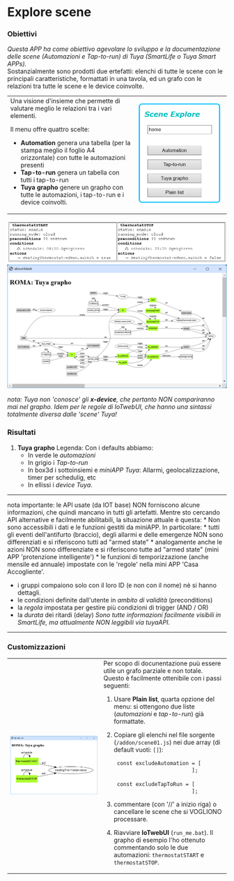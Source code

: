 # Explore scene

### Obiettivi
_Questa APP ha come obiettivo agevolare lo sviluppo e la documentazione delle scene (Automazioni e Tap-to-run) di Tuya (SmartLife o Tuya Smart APPs)._ <br>
Sostanzialmente sono prodotti due ertefatti: elenchi di tutte le scene con le principali caratteristiche, formattati in una tavola, ed un grafo con le relazioni tra tutte le scene e le device coinvolte. 

<table width = "100%"><tr><td>
Una visione d'insieme che permette di valutare meglio le relazioni tra i vari elementi.

Il menu offre quattro scelte:<br>
* **Automation** genera una tabella (per la stampa meglio il foglio A4 orizzontale) con tutte le automazioni presenti 
* **Tap-to-run** genera un tabella con tutti i tap-to-run
* **Tuya grapho** genere un grapho con tutte le automazioni, i tap-to-run e i device coinvolti.

</td><td   width="200pt">
<img src="https://github.com/msillano/IoTwebUI/blob/main/pics/scene01d.png?raw=true">
</td></tr></table>

![](https://github.com/msillano/IoTwebUI/blob/main/pics/Scene01b.png?raw=true)
![](https://github.com/msillano/IoTwebUI/blob/main/pics/scene01a.png?raw=true)

_nota: Tuya non 'conosce' gli **x-device**, che pertanto NON compariranno mai nel grapho. 
Idem per le _regole_ di IoTwebUI, che hanno una sintassi totalmente diversa dalle 'scene' Tuya!_

### Risultati

1. **Tuya grapho**
Legenda: Con i defaults abbiamo:
   * In verde le _automazioni_
   * In grigio i _Tap-to-run_
   * In box3d i sottoinsiemi e _miniAPP Tuya_: Allarmi, geolocalizzazione, timer per schedulig, etc
   * In ellissi i _device Tuya_.

 <hr>
nota importante: le API usate (da IOT base) NON forniscono alcune informazioni, che quindi mancano in tutti gli artefatti. Mentre sto cercando API alternative e facilmente abilitabili, la situazione attuale è questa:
   * Non sono accessibili i dati e le funzioni gestiti da miniAPP. In particolare:
      * tutti gli eventi dell'antifurto (braccio), degli allarmi e delle emergenze NON sono differenziati e si riferiscono tutti ad "armed state"
      * analogamente anche le azioni NON sono differenziate e si riferiscono tutte ad "armed state" (mini APP 'protenzione intelligente')
      * le funzioni di temporizzazione (anche mensile ed annuale) impostate con le 'regole' nella mini APP 'Casa Accogliente'.

   * i gruppi compaiono solo con il loro ID (e  non con il nome) nè si hanno dettagli.
   * le condizioni definite dall'utente in _ambito di validità_ (preconditions)
   * la _regola_ impostata  per gestire più condizioni di trigger (AND / OR)
   * la _durata_ dei ritardi (delay)
_Sono tutte informazioni facilmente visibili in SmartLife, ma attualmente NON leggibili via tuyaAPI._

<hr>

### Customizzazioni

<table width = "100%"><tr><td width="200pt">
<img src="https://github.com/msillano/IoTwebUI/blob/main/pics/scene01c.png?raw=true">
</td><td>
Per scopo di docunentazione puù essere utile un grafo parziale e non totale.
Questo è facilmente ottenibile con i passi seguenti:

1. Usare **Plain list**, quarta opzione del menu: si ottengono due liste (_automazioni_ e _tap-to-run_) già formattate.
2. Copiare gli elenchi nel file  sorgente (`/addon/scene01.js`) nei due array (di default vuoti: `[]`):

        const excludeAutomation = [
                                ];

        const excludeTapToRun = [
                                ];
3. commentare (con '//' a inizio riga) o cancellare le scene che si VOGLIONO processare.
4. Riavviare **IoTwebUI** (`run_me.bat`).
Il grapho di esempio l'ho ottenuto commentando solo le due automazioni: `thermostatSTART` e `thermostatSTOP`.

</td></tr></table>

